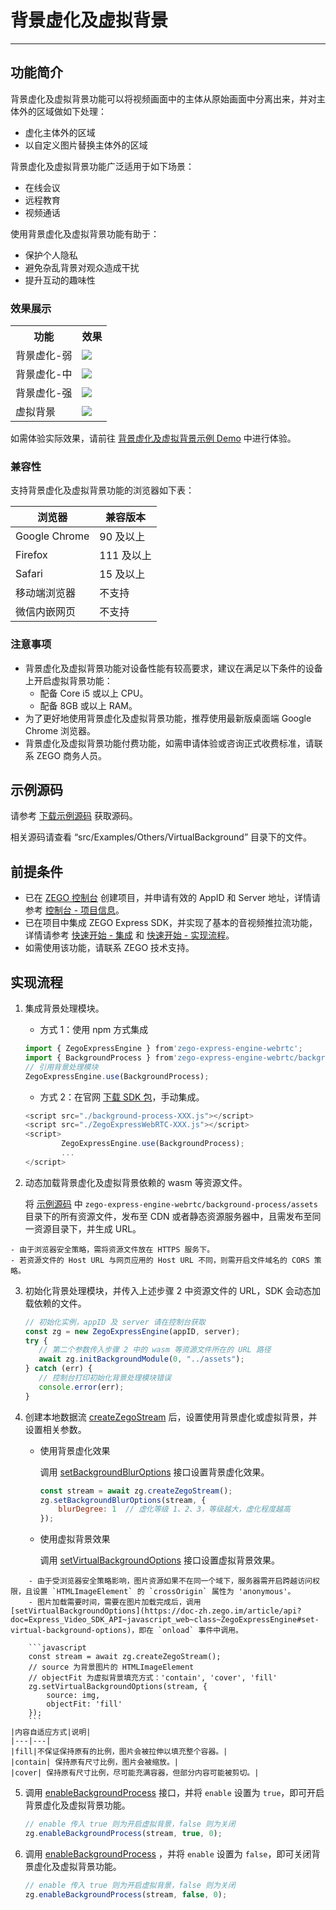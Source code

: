 # 背景虚化及虚拟背景

- - -

## 功能简介

背景虚化及虚拟背景功能可以将视频画面中的主体从原始画面中分离出来，并对主体外的区域做如下处理：
- 虚化主体外的区域
- 以自定义图片替换主体外的区域

背景虚化及虚拟背景功能广泛适用于如下场景：
- 在线会议
- 远程教育
- 视频通话

使用背景虚化及虚拟背景功能有助于：
- 保护个人隐私
- 避免杂乱背景对观众造成干扰
- 提升互动的趣味性

### 效果展示

<table>

<tbody><tr>
<th>功能</th>
<th>效果</th>
</tr>
<tr>
<td>背景虚化-弱</td>
<td><Frame width="512" height="auto" caption=""><img src="https://media-resource.spreading.io/docuo/workspace740/af061ebc6eaf0f12ae9e7f72235bd04e/b669d10113.png" /></Frame></td>
</tr>
<tr>
<td>背景虚化-中</td>
<td><Frame width="512" height="auto" caption=""><img src="https://media-resource.spreading.io/docuo/workspace740/af061ebc6eaf0f12ae9e7f72235bd04e/6364d2bc42.png" /></Frame></td>
</tr>
<tr>
<td>背景虚化-强</td>
<td><Frame width="512" height="auto" caption=""><img src="https://media-resource.spreading.io/docuo/workspace740/af061ebc6eaf0f12ae9e7f72235bd04e/c624f44d28.png" /></Frame></td>
</tr>
<tr>
<td>虚拟背景</td>
<td><Frame width="512" height="auto" caption=""><img src="https://media-resource.spreading.io/docuo/workspace740/af061ebc6eaf0f12ae9e7f72235bd04e/de1e9cf26f.png" /></Frame></td>
</tr>
</tbody></table>


如需体验实际效果，请前往 [背景虚化及虚拟背景示例 Demo](https://zegoim.github.io/express-demo-web/src/Examples/DebugAndConfig/InitSettings/index.html?lang=zh) 中进行体验。


### 兼容性

支持背景虚化及虚拟背景功能的浏览器如下表：

| 浏览器 | 兼容版本 |
|  ----  | ----  |
|Google Chrome	| 90 及以上|
|Firefox | 111 及以上|
|Safari | 15 及以上 |
|移动端浏览器| 不支持 |
|微信内嵌网页| 不支持 |

### 注意事项

- 背景虚化及虚拟背景功能对设备性能有较高要求，建议在满足以下条件的设备上开启虚拟背景功能：
    - 配备 Core i5 或以上 CPU。
    - 配备 8GB 或以上 RAM。
- 为了更好地使用背景虚化及虚拟背景功能，推荐使用最新版桌面端 Google Chrome 浏览器。
- 背景虚化及虚拟背景功能付费功能，如需申请体验或咨询正式收费标准，请联系 ZEGO 商务人员。

## 示例源码

请参考 [下载示例源码](https://doc-zh.zego.im/article/3211) 获取源码。

相关源码请查看 “src/Examples/Others/VirtualBackground” 目录下的文件。

## 前提条件

- 已在 [ZEGO 控制台](https://console.zego.im) 创建项目，并申请有效的 AppID 和 Server 地址，详情请参考 [控制台 - 项目信息](/console/project-info)。
- 已在项目中集成 ZEGO Express SDK，并实现了基本的音视频推拉流功能，详情请参考 [快速开始 - 集成](https://doc-zh.zego.im/article/199) 和 [快速开始 - 实现流程](https://doc-zh.zego.im/article/7638)。
- 如需使用该功能，请联系 ZEGO 技术支持。


## 实现流程

1. 集成背景处理模块。

    - 方式 1：使用 npm 方式集成

    ```javascript
    import { ZegoExpressEngine } from'zego-express-engine-webrtc';
    import { BackgroundProcess } from'zego-express-engine-webrtc/background-process';
    // 引用背景处理模块
    ZegoExpressEngine.use(BackgroundProcess);
    ```

    - 方式 2：在官网 [下载 SDK 包](https://doc-zh.zego.im/article/3209)，手动集成。
    ```javascript
    <script src="./background-process-XXX.js"></script>
    <script src="./ZegoExpressWebRTC-XXX.js"></script>
    <script>
            ZegoExpressEngine.use(BackgroundProcess);
            ...
    </script>
    ```

2. 动态加载背景虚化及虚拟背景依赖的 wasm 等资源文件。

    将 [示例源码](https://doc-zh.zego.im/article/3211) 中 `zego-express-engine-webrtc/background-process/assets` 目录下的所有资源文件，发布至 CDN 或者静态资源服务器中，且需发布至同一资源目录下，并生成 URL。

<Warning title="注意">


    - 由于浏览器安全策略，需将资源文件放在 HTTPS 服务下。
    - 若资源文件的 Host URL 与网页应用的 Host URL 不同，则需开启文件域名的 CORS 策略。

</Warning>



3. 初始化背景处理模块，并传入上述步骤 2 中资源文件的 URL，SDK 会动态加载依赖的文件。

    ```javascript
    // 初始化实例，appID 及 server 请在控制台获取
    const zg = new ZegoExpressEngine(appID, server);
    try {
       // 第二个参数传入步骤 2 中的 wasm 等资源文件所在的 URL 路径
       await zg.initBackgroundModule(0, "../assets");
    } catch (err) {
       // 控制台打印初始化背景处理模块错误
       console.error(err);
    }
    ```

4. 创建本地数据流 [createZegoStream](https://doc-zh.zego.im/article/api?doc=Express_Video_SDK_API~javascript_web~class~ZegoExpressEngine#create-zego-stream) 后，设置使用背景虚化或虚拟背景，并设置相关参数。

    - 使用背景虚化效果

        调用 [setBackgroundBlurOptions](https://doc-zh.zego.im/article/api?doc=Express_Video_SDK_API~javascript_web~class~ZegoExpressEngine#set-background-blur-options) 接口设置背景虚化效果。
        ```javascript
        const stream = await zg.createZegoStream();
        zg.setBackgroundBlurOptions(stream, {
            blurDegree: 1  // 虚化等级 1、2、3，等级越大，虚化程度越高
        });
        ```

    - 使用虚拟背景效果

        调用 [setVirtualBackgroundOptions](https://doc-zh.zego.im/article/api?doc=Express_Video_SDK_API~javascript_web~class~ZegoExpressEngine#set-virtual-background-options) 接口设置虚拟背景效果。

<Warning title="注意">


        - 由于受浏览器安全策略影响，图片资源如果不在同一个域下，服务器需开启跨越访问权限，且设置 `HTMLImageElement` 的 `crossOrigin` 属性为 'anonymous'。
        - 图片加载需要时间，需要在图片加载完成后，调用 [setVirtualBackgroundOptions](https://doc-zh.zego.im/article/api?doc=Express_Video_SDK_API~javascript_web~class~ZegoExpressEngine#set-virtual-background-options)，即在 `onload` 事件中调用。

</Warning>



        ```javascript
        const stream = await zg.createZegoStream();
        // source 为背景图片的 HTMLImageElement
        // objectFit 为虚拟背景填充方式：'contain', 'cover', 'fill'
        zg.setVirtualBackgroundOptions(stream, {
            source: img,
            objectFit: 'fill'
        });
        ```
    |内容自适应方式|说明|
    |---|---|
    |fill|不保证保持原有的比例，图片会被拉伸以填充整个容器。|
    |contain| 保持原有尺寸比例，图片会被缩放。|
    |cover| 保持原有尺寸比例，尽可能充满容器，但部分内容可能被剪切。|



5. 调用 [enableBackgroundProcess](https://doc-zh.zego.im/article/api?doc=Express_Video_SDK_API~javascript_web~class~ZegoExpressEngine#enable-background-process) 接口，并将 `enable` 设置为 `true`，即可开启背景虚化及虚拟背景功能。

    ```javascript
    // enable 传入 true 则为开启虚拟背景，false 则为关闭
    zg.enableBackgroundProcess(stream, true, 0);
    ```

6. 调用 [enableBackgroundProcess](https://doc-zh.zego.im/article/api?doc=Express_Video_SDK_API~javascript_web~class~ZegoExpressEngine#enable-background-process) ，并将 `enable` 设置为 `false`，即可关闭背景虚化及虚拟背景功能。

    ```javascript
    // enable 传入 true 则为开启虚拟背景，false 则为关闭
    zg.enableBackgroundProcess(stream, false, 0);
    ```
